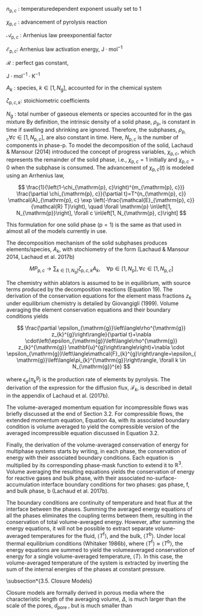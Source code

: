 $n_{\mathrm{p}, c}$ : temperaturedependent exponent usually set to 1

$\chi_{\mathrm{p}, c}$ : advancement of pyrolysis reaction

$\mathcal{A}_{\mathrm{p}, c}$ : Arrhenius law preexponential factor

$\mathcal{E}_{\mathrm{p}, c}:$ Arrhenius law activation energy, $\mathrm{J} \cdot \mathrm{mol}^{-1}$

$\mathcal{R}$ : perfect gas constant,

$\mathrm{J} \cdot \mathrm{mol}^{-1} \cdot \mathrm{K}^{-1}$

$A_{k}$ : species, $k \in\left[1, N_{\mathrm{g}}\right]$, accounted for in the chemical system

$\zeta_{\mathrm{p}, c, k}:$ stoichiometric coefficients

$N_{\mathrm{g}}$ : total number of gaseous elements or species accounted for in the gas mixture
By definition, the intrinsic density of a solid phase, $\rho_{\mathrm{p}}$, is constant in time if swelling and shrinking are ignored. Therefore, the subphases, $\rho_{\mathrm{p}, c} \forall c \in\left[1, N_{\mathrm{p}, c}\right]$, are also constant in time. Here, $N_{\mathrm{p}, c}$ is the number of components in phase-p. To model the decomposition of the solid, Lachaud \& Mansour (2014) introduced the concept of progress variables, $\chi_{\mathrm{p}, c}$, which represents the remainder of the solid phase, i.e., $\chi_{\mathrm{p}, c}=1$ initially and $\chi_{\mathrm{p}, c}=0$ when the subphase is consumed. The advancement of $\chi_{\mathrm{p}, c}(t)$ is modeled using an Arrhenius law,

$$
\frac{1}{\left(1-\chi_{\mathrm{p}, c}\right)^{m_{\mathrm{p}, c}}} \frac{\partial \chi_{\mathrm{p}, c}}{\partial t}=T^{n_{\mathrm{p}, c}} \mathcal{A}_{\mathrm{p}, c} \exp \left(-\frac{\mathcal{E}_{\mathrm{p}, c}}{\mathcal{R} T}\right), \quad \forall \mathrm{p} \in\left[1, N_{\mathrm{p}}\right], \forall c \in\left[1, N_{\mathrm{p}, c}\right]
$$

This formulation for one solid phase $(\mathrm{p}=1)$ is the same as that used in almost all of the models currently in use.

The decomposition mechanism of the solid subphases produces elements/species, $A_{k}$, with stochiometry of the form (Lachaud \& Mansour 2014, Lachaud et al. 2017b)

$$
M P_{\mathrm{p}, c} \longrightarrow \sum_{k \in\left[1, N_{\mathrm{g}}\right]} \zeta_{\mathrm{p}, c, k} A_{k}, \quad \forall \mathrm{p} \in\left[1, N_{\mathrm{p}}\right], \forall c \in\left[1, N_{\mathrm{p}, c}\right]
$$

The chemistry within ablators is assumed to be in equilibrium, with source terms produced by the decomposition reactions (Equation 19). The derivation of the conservation equations for the element mass fractions $z_{k}$ under equilibrium chemistry is detailed by Giovangigli (1999). Volume averaging the element conservation equations and their boundary conditions yields

$$
\frac{\partial \epsilon_{\mathrm{g}}\left\langle\rho^{\mathrm{g}} z_{k}^{g}\right\rangle}{\partial t}+\nabla \cdot\left(\epsilon_{\mathrm{g}}\left\langle\rho^{\mathrm{g}} z_{k}^{\mathrm{g}} \mathbf{u}^{g}\right\rangle\right)+\nabla \cdot \epsilon_{\mathrm{g}}\left\langle\mathcal{F}_{k}^{g}\right\rangle=\epsilon_{\mathrm{g}}\left\langle\pi_{k}^{\mathrm{g}}\right\rangle, \forall k \in N_{\mathrm{g}}^{e}
$$

where $\epsilon_{g}\left\langle\pi_{k}^{g}\right\rangle$ is the production rate of elements by pyrolysis. The derivation of the expression for the diffusion flux, $\mathcal{F}_{k}$, is described in detail in the appendix of Lachaud et al. (2017b).

The volume-averaged momentum equation for incompressible flows was briefly discussed at the end of Section 3.2. For compressible flows, the extended momentum equation, Equation $4 \mathrm{a}$, with its associated boundary condition is volume averaged to yield the compressible version of the averaged incompressible equation discussed in Equation 3.2.

Finally, the derivation of the volume-averaged conservation of energy for multiphase systems starts by writing, in each phase, the conservation of energy with their associated boundary conditions. Each equation is multiplied by its corresponding phase-mask function to extend it to $\mathbb{R}^{3}$. Volume averaging the resulting equations yields the conservation of energy for reactive gases and bulk phase, with their associated no-surface-accumulation interface boundary conditions for two phases: gas phase, $\mathrm{f}$, and bulk phase, $\mathrm{b}$ (Lachaud et al. 2017b).

The boundary conditions are continuity of temperature and heat flux at the interface between the phases. Summing the averaged energy equations of all the phases eliminates the coupling terms between them, resulting in the conservation of total volume-averaged energy. However, after summing the energy equations, it will not be possible to extract separate volume-averaged temperatures for the fluid, $\left\langle T^{\mathrm{f}}\right\rangle$, and the bulk, $\left\langle T^{\mathrm{b}}\right\rangle$. Under local thermal equilibrium conditions (Whitaker 1986b), where $\left\langle T^{\mathrm{f}}\right\rangle \approx\left\langle T^{\mathrm{b}}\right\rangle$, the energy equations are summed to yield the volumeaveraged conservation of energy for a single volume-averaged temperature, $\langle T\rangle$. In this case, the volume-averaged temperature of the system is extracted by inverting the sum of the internal energies of the phases at constant pressure.

\subsection*{3.5. Closure Models}

Closure models are formally derived in porous media where the characteristic length of the averaging volume, $\Delta$, is much larger than the scale of the pores, $d_{\text {pore }}$, but is much smaller than